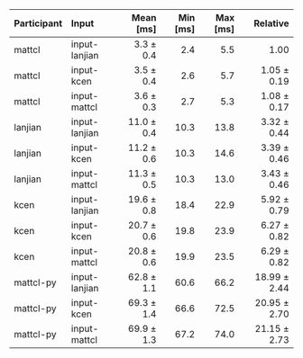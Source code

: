 | Participant | Input | Mean [ms] | Min [ms] | Max [ms] | Relative |
|:---|:---|---:|---:|---:|---:|
| mattcl | input-lanjian | 3.3 ± 0.4 | 2.4 | 5.5 | 1.00 |
| mattcl | input-kcen | 3.5 ± 0.4 | 2.6 | 5.7 | 1.05 ± 0.19 |
| mattcl | input-mattcl | 3.6 ± 0.3 | 2.7 | 5.3 | 1.08 ± 0.17 |
| lanjian | input-lanjian | 11.0 ± 0.4 | 10.3 | 13.8 | 3.32 ± 0.44 |
| lanjian | input-kcen | 11.2 ± 0.6 | 10.3 | 14.6 | 3.39 ± 0.46 |
| lanjian | input-mattcl | 11.3 ± 0.5 | 10.3 | 13.0 | 3.43 ± 0.46 |
| kcen | input-lanjian | 19.6 ± 0.8 | 18.4 | 22.9 | 5.92 ± 0.79 |
| kcen | input-kcen | 20.7 ± 0.6 | 19.8 | 23.9 | 6.27 ± 0.82 |
| kcen | input-mattcl | 20.8 ± 0.6 | 19.9 | 23.5 | 6.29 ± 0.82 |
| mattcl-py | input-lanjian | 62.8 ± 1.1 | 60.6 | 66.2 | 18.99 ± 2.44 |
| mattcl-py | input-kcen | 69.3 ± 1.4 | 66.6 | 72.5 | 20.95 ± 2.70 |
| mattcl-py | input-mattcl | 69.9 ± 1.3 | 67.2 | 74.0 | 21.15 ± 2.73 |

